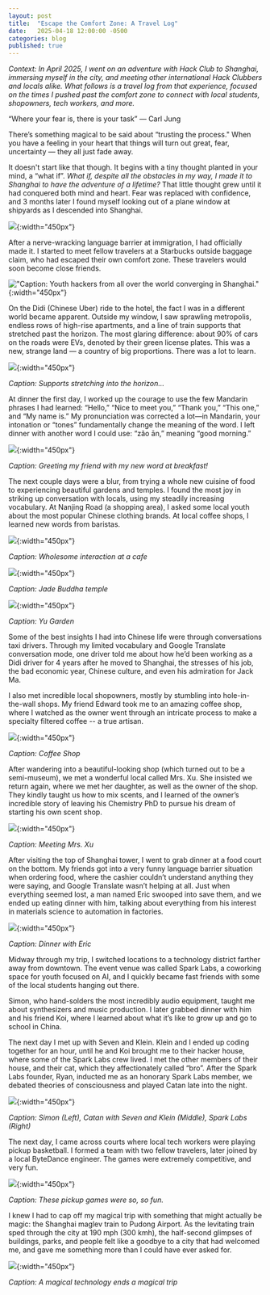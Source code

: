 ```yaml
---
layout: post
title:  "Escape the Comfort Zone: A Travel Log"
date:   2025-04-18 12:00:00 -0500
categories: blog
published: true
---
```


*Context: In April 2025, I went on an adventure with Hack Club to Shanghai, immersing myself in the city, and meeting other international Hack Clubbers and locals alike. What follows is a travel log from that experience, focused on the times I pushed past the comfort zone to connect with local students, shopowners, tech workers, and more.*

“Where your fear is, there is your task” — Carl Jung

There’s something magical to be said about “trusting the process." When you have a feeling in your heart that things will turn out great, fear, uncertainty — they all just fade away.

It doesn't start like that though. It begins with a tiny thought planted in your mind, a “what if”. *What if, despite all the obstacles in my way, I made it to Shanghai to have the adventure of a lifetime?* That little thought grew until it had conquered both mind and heart. Fear was replaced with confidence, and 3 months later I found myself looking out of a plane window at shipyards as I descended into Shanghai.

![](/assets/post2images/Shipyard_Plane_Cropped.jpg){:width="450px"}

After a nerve-wracking language barrier at immigration, I had officially made it. I started to meet fellow travelers at a Starbucks outside baggage claim, who had escaped their own comfort zone. These travelers would soon become close friends.

!["Caption: Youth hackers from all over the world converging in Shanghai."](/assets/post2images/Basecamp.JPG){:width="450px"}

On the Didi (Chinese Uber) ride to the hotel, the fact I was in a different world became apparent. Outside my window, I saw sprawling metropolis, endless rows of high-rise apartments, and a line of train supports that stretched past the horizon. The most glaring difference: about 90% of cars on the roads were EVs, denoted by their green license plates. This was a new, strange land — a country of big proportions. There was a lot to learn.

![](/assets/post2images/Supports_Horizon.JPG){:width="450px"}

*Caption: Supports stretching into the horizon…*

At dinner the first day, I worked up the courage to use the few Mandarin phrases I had learned: “Hello,” “Nice to meet you,” “Thank you,” “This one,” and “My name is.” My pronunciation was corrected a lot—in Mandarin, your intonation or “tones” fundamentally change the meaning of the word. I left dinner with another word I could use: “zǎo ān,” meaning “good morning.”

![](/assets/post2images/Friends_At_Breakfast.JPG){:width="450px"}

*Caption: Greeting my friend with my new word at breakfast!*

The next couple days were a blur, from trying a whole new cuisine of food to experiencing beautiful gardens and temples. I found the most joy in striking up conversation with locals, using my steadily increasing vocabulary. At Nanjing Road (a shopping area), I asked some local youth about the most popular Chinese clothing brands. At local coffee shops, I learned new words from baristas. 

![](/assets/post2images/Meeting_Barista.JPG){:width="450px"}

*Caption: Wholesome interaction at a cafe*

![](/assets/post2images/Temple_Composition.JPG){:width="450px"}

*Caption: Jade Buddha temple*

![](/assets/post2images/Yu_Garden.JPG){:width="450px"}

*Caption: Yu Garden*

Some of the best insights I had into Chinese life were through conversations taxi drivers. Through my limited vocabulary and Google Translate conversation mode, one driver told me about how he’d been working as a Didi driver for 4 years after he moved to Shanghai, the stresses of his job, the bad economic year, Chinese culture, and even his admiration for Jack Ma.

I also met incredible local shopowners, mostly by stumbling into hole-in-the-wall shops. My friend Edward took me to an amazing coffee shop, where I watched as the owner went through an intricate process to make a specialty filtered coffee -- a true artisan.

![](/assets/post2images/Coffee_Shop.jpg){:width="450px"}

*Caption: Coffee Shop*

After wandering into a beautiful-looking shop (which turned out to be a semi-museum), we met a wonderful local called Mrs. Xu. She insisted we return again, where we met her daughter, as well as the owner of the shop. They kindly taught us how to mix scents, and I learned of the owner’s incredible story of leaving his Chemistry PhD to pursue his dream of starting his own scent shop.

![](/assets/post2images/Meeting_Mrs_Xu.JPG){:width="450px"}

*Caption: Meeting Mrs. Xu*

After visiting the top of Shanghai tower, I went to grab dinner at a food court on the bottom. My friends got into a very funny language barrier situation when ordering food, where the cashier couldn’t understand anything they were saying, and Google Translate wasn’t helping at all. Just when everything seemed lost, a man named Eric swooped into save them, and we ended up eating dinner with him, talking about everything from his interest in materials science to automation in factories.

![](/assets/post2images/Dinner_With_Eric.JPG){:width="450px"}

*Caption: Dinner with Eric*

Midway through my trip, I switched locations to a technology district farther away from downtown. The event venue was called Spark Labs, a coworking space for youth focused on AI, and I quickly became fast friends with some of the local students hanging out there.

Simon, who hand-solders the most incredibly audio equipment, taught me about synthesizers and music production. I later grabbed dinner with him and his friend Koi, where I learned about what it’s like to grow up and go to school in China.

The next day I met up with Seven and Klein. Klein and I ended up coding together for an hour, until he and Koi brought me to their hacker house, where some of the Spark Labs crew lived. I met the other members of their house, and their cat, which they affectionately called “bro”. After the Spark Labs founder, Ryan, inducted me as an honorary Spark Labs member, we debated theories of consciousness and played Catan late into the night.

![](/assets/post2images/Spark_Labs_Collated.jpg){:width="450px"}

*Caption: Simon (Left), Catan with Seven and Klein (Middle), Spark Labs (Right)*

The next day, I came across courts where local tech workers were playing pickup basketball. I formed a team with two fellow travelers, later joined by a local ByteDance engineer. The games were extremely competitive, and very fun. 

![](/assets/post2images/Locals_Basketball.JPG){:width="450px"}

*Caption: These pickup games were so, so fun.*

I knew I had to cap off my magical trip with something that might actually be magic: the Shanghai maglev train to Pudong Airport. As the levitating train sped through the city at 190 mph (300 kmh), the half-second glimpses of buildings, parks, and people felt like a goodbye to a city that had welcomed me, and gave me something more than I could have ever asked for.

![](/assets/post2images/Maglev_Train_Cropped.jpg){:width="450px"}

*Caption: A magical technology ends a magical trip*